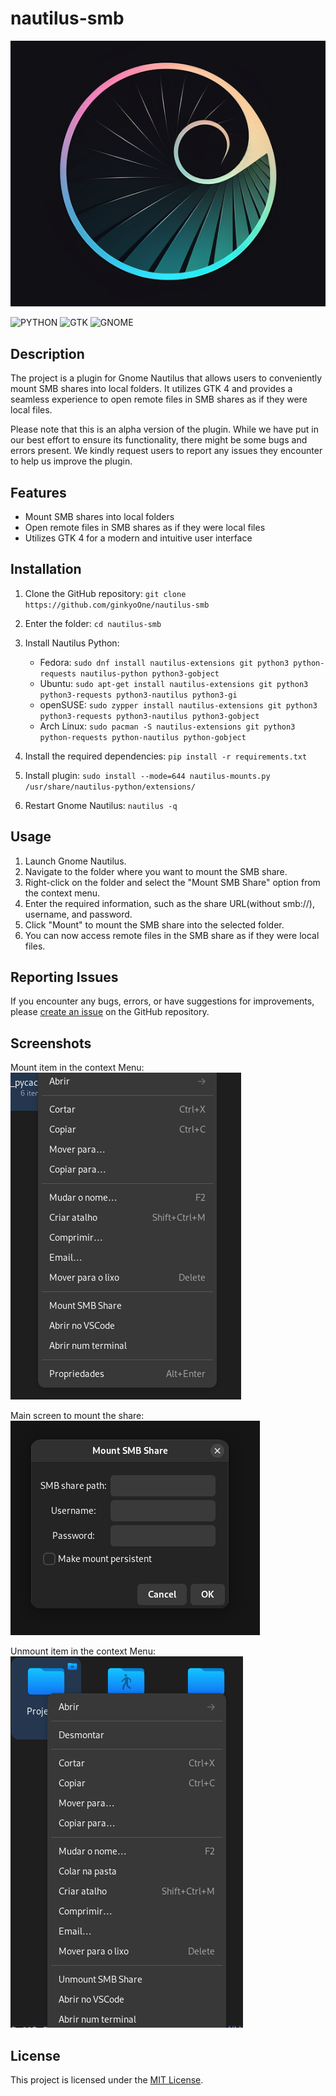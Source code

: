# nautilus-smb
![  NAUTILUS SMB Logo](https://raw.githubusercontent.com/ginkyoOne/nautilus-smb/main/nautilus-smb.png)

![PYTHON](https://img.shields.io/badge/Pyhton-FFA500?style=for%20the%20badge&logo=python&logoColor=white)
![GTK](https://img.shields.io/badge/GTK-03C75A?style=for%20the%20badge&logo=gtk&logoColor=white)
![GNOME](https://img.shields.io/badge/Gnome_44-%230b49c2?style=for%20the%20badge&logo=gnome&logoColor=white)

 
## Description

The project is a plugin for Gnome Nautilus that allows users to conveniently mount SMB shares into local folders. It utilizes GTK 4 and provides a seamless experience to open remote files in SMB shares as if they were local files.

Please note that this is an alpha version of the plugin. While we have put in our best effort to ensure its functionality, there might be some bugs and errors present. We kindly request users to report any issues they encounter to help us improve the plugin.

## Features

- Mount SMB shares into local folders
- Open remote files in SMB shares as if they were local files
- Utilizes GTK 4 for a modern and intuitive user interface

## Installation

1. Clone the GitHub repository: `git clone https://github.com/ginkyoOne/nautilus-smb`
2. Enter the folder: `cd nautilus-smb`
3. Install Nautilus Python: 
    - Fedora: `sudo dnf install nautilus-extensions git python3 python-requests nautilus-python python3-gobject`
    - Ubuntu: `sudo apt-get install nautilus-extensions git python3 python3-requests python3-nautilus python3-gi`
    - openSUSE: `sudo zypper install nautilus-extensions git python3 python3-requests python3-nautilus python3-gobject`
    - Arch Linux: `sudo pacman -S nautilus-extensions git python3 python-requests python-nautilus python-gobject`
   


5. Install the required dependencies: `pip install -r requirements.txt`
6. Install plugin: `sudo install --mode=644 nautilus-mounts.py /usr/share/nautilus-python/extensions/`
7. Restart Gnome Nautilus: `nautilus -q`

## Usage

1. Launch Gnome Nautilus.
2. Navigate to the folder where you want to mount the SMB share.
3. Right-click on the folder and select the "Mount SMB Share" option from the context menu.
4. Enter the required information, such as the share URL(without smb://), username, and password.
5. Click "Mount" to mount the SMB share into the selected folder.
6. You can now access remote files in the SMB share as if they were local files.

## Reporting Issues

If you encounter any bugs, errors, or have suggestions for improvements, please [create an issue](https://github.com/ginkyoOne/nautilus-smb/issues) on the GitHub repository.


## Screenshots

Mount item in the context Menu:  
![Mount item](https://raw.githubusercontent.com/ginkyoOne/nautilus-smb/main/screenshots/01.png)

Main screen to mount the share:  
![Mount Screen](https://raw.githubusercontent.com/ginkyoOne/nautilus-smb/main/screenshots/02.png)

Unmount item in the context Menu:  
![Unmount Item](https://raw.githubusercontent.com/ginkyoOne/nautilus-smb/main/screenshots/03.png)


## License

This project is licensed under the [MIT License](https://opensource.org/licenses/MIT).
